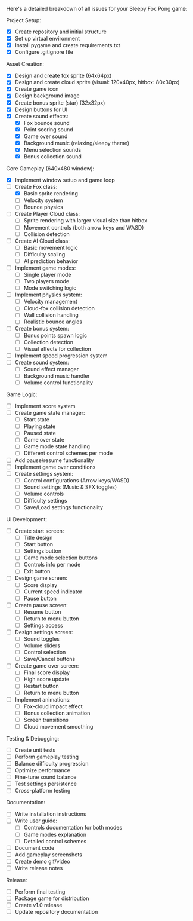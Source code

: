 Here's a detailed breakdown of all issues for your Sleepy Fox Pong game:

Project Setup:
- [x] Create repository and initial structure
- [x] Set up virtual environment
- [x] Install pygame and create requirements.txt
- [x] Configure .gitignore file

Asset Creation:
- [x] Design and create fox sprite (64x64px)
- [x] Design and create cloud sprite (visual: 120x40px, hitbox: 80x30px)
- [x] Create game icon
- [x] Design background image
- [x] Create bonus sprite (star) (32x32px)
- [x] Design buttons for UI
- [x] Create sound effects:
  - [x] Fox bounce sound
  - [x] Point scoring sound
  - [x] Game over sound
  - [x] Background music (relaxing/sleepy theme)
  - [x] Menu selection sounds
  - [x] Bonus collection sound

Core Gameplay (640x480 window):
- [x] Implement window setup and game loop
- [ ] Create Fox class:
  - [x] Basic sprite rendering
  - [ ] Velocity system
  - [ ] Bounce physics
- [ ] Create Player Cloud class:
  - [ ] Sprite rendering with larger visual size than hitbox
  - [ ] Movement controls (both arrow keys and WASD)
  - [ ] Collision detection
- [ ] Create AI Cloud class:
  - [ ] Basic movement logic
  - [ ] Difficulty scaling
  - [ ] AI prediction behavior
- [ ] Implement game modes:
  - [ ] Single player mode
  - [ ] Two players mode
  - [ ] Mode switching logic
- [ ] Implement physics system:
  - [ ] Velocity management
  - [ ] Cloud-fox collision detection
  - [ ] Wall collision handling
  - [ ] Realistic bounce angles
- [ ] Create bonus system:
  - [ ] Bonus points spawn logic
  - [ ] Collection detection
  - [ ] Visual effects for collection
- [ ] Implement speed progression system
- [ ] Create sound system:
  - [ ] Sound effect manager
  - [ ] Background music handler
  - [ ] Volume control functionality

Game Logic:
- [ ] Implement score system
- [ ] Create game state manager:
  - [ ] Start state
  - [ ] Playing state
  - [ ] Paused state
  - [ ] Game over state
  - [ ] Game mode state handling
  - [ ] Different control schemes per mode
- [ ] Add pause/resume functionality
- [ ] Implement game over conditions
- [ ] Create settings system:
  - [ ] Control configurations (Arrow keys/WASD)
  - [ ] Sound settings (Music & SFX toggles)
  - [ ] Volume controls
  - [ ] Difficulty settings
  - [ ] Save/Load settings functionality

UI Development:
- [ ] Create start screen:
  - [ ] Title design
  - [ ] Start button
  - [ ] Settings button
  - [ ] Game mode selection buttons
  - [ ] Controls info per mode
  - [ ] Exit button
- [ ] Design game screen:
  - [ ] Score display
  - [ ] Current speed indicator
  - [ ] Pause button
- [ ] Create pause screen:
  - [ ] Resume button
  - [ ] Return to menu button
  - [ ] Settings access
- [ ] Design settings screen:
  - [ ] Sound toggles
  - [ ] Volume sliders
  - [ ] Control selection
  - [ ] Save/Cancel buttons
- [ ] Create game over screen:
  - [ ] Final score display
  - [ ] High score update
  - [ ] Restart button
  - [ ] Return to menu button
- [ ] Implement animations:
  - [ ] Fox-cloud impact effect
  - [ ] Bonus collection animation
  - [ ] Screen transitions
  - [ ] Cloud movement smoothing

Testing & Debugging:
- [ ] Create unit tests
- [ ] Perform gameplay testing
- [ ] Balance difficulty progression
- [ ] Optimize performance
- [ ] Fine-tune sound balance
- [ ] Test settings persistence
- [ ] Cross-platform testing

Documentation:
- [ ] Write installation instructions
- [ ] Write user guide:
  - [ ] Controls documentation for both modes
  - [ ] Game modes explanation
  - [ ] Detailed control schemes
- [ ] Document code
- [ ] Add gameplay screenshots
- [ ] Create demo gif/video
- [ ] Write release notes

Release:
- [ ] Perform final testing
- [ ] Package game for distribution
- [ ] Create v1.0 release
- [ ] Update repository documentation